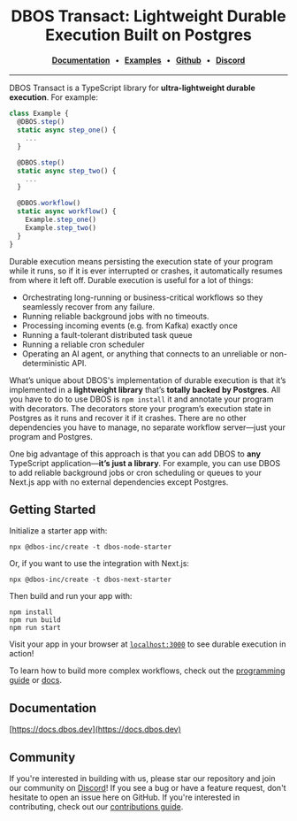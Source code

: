 
<div align="center">

# DBOS Transact: Lightweight Durable Execution Built on Postgres

#### [Documentation](https://docs.dbos.dev/) &nbsp;&nbsp;•&nbsp;&nbsp;  [Examples](https://docs.dbos.dev/examples) &nbsp;&nbsp;•&nbsp;&nbsp; [Github](https://github.com/dbos-inc) &nbsp;&nbsp;•&nbsp;&nbsp; [Discord](https://discord.com/invite/jsmC6pXGgX)
</div>

---

DBOS Transact is a TypeScript library for **ultra-lightweight durable execution**.
For example:

```javascript
class Example {
  @DBOS.step()
  static async step_one() {
    ...
  }

  @DBOS.step()
  static async step_two() {
    ...
  }

  @DBOS.workflow()
  static async workflow() {
    Example.step_one()
    Example.step_two()
  }
}
```

Durable execution means persisting the execution state of your program while it runs, so if it is ever interrupted or crashes, it automatically resumes from where it left off.
Durable execution is useful for a lot of things:

- Orchestrating long-running or business-critical workflows so they seamlessly recover from any failure.
- Running reliable background jobs with no timeouts.
- Processing incoming events (e.g. from Kafka) exactly once
- Running a fault-tolerant distributed task queue
- Running a reliable cron scheduler
- Operating an AI agent, or anything that connects to an unreliable or non-deterministic API.

What’s unique about DBOS's implementation of durable execution is that it’s implemented in a **lightweight library** that’s **totally backed by Postgres**.
All you have to do to use DBOS is `npm install` it and annotate your program with decorators.
The decorators store your program’s execution state in Postgres as it runs and recover it if it crashes.
There are no other dependencies you have to manage, no separate workflow server&mdash;just your program and Postgres.

One big advantage of this approach is that you can add DBOS to **any** TypeScript application&mdash;**it’s just a library**.
For example, you can use DBOS to add reliable background jobs or cron scheduling or queues to your Next.js app with no external dependencies except Postgres.

## Getting Started

Initialize a starter app with:

```shell
npx @dbos-inc/create -t dbos-node-starter
```

Or, if you want to use the integration with Next.js:

```shell
npx @dbos-inc/create -t dbos-next-starter
```

Then build and run your app with:

```shell
npm install
npm run build
npm run start
```

Visit your app in your browser at [`localhost:3000`](http://localhost:3000) to see durable execution in action!

To learn how to build more complex workflows, check out the [programming guide](https://docs.dbos.dev/typescript/programming-guide) or [docs](https://docs.dbos.dev/).

## Documentation

[https://docs.dbos.dev](https://docs.dbos.dev)

## Community

If you're interested in building with us, please star our repository and join our community on [Discord](https://discord.gg/fMwQjeW5zg)!
If you see a bug or have a feature request, don't hesitate to open an issue here on GitHub.
If you're interested in contributing, check out our [contributions guide](./CONTRIBUTING.md).
